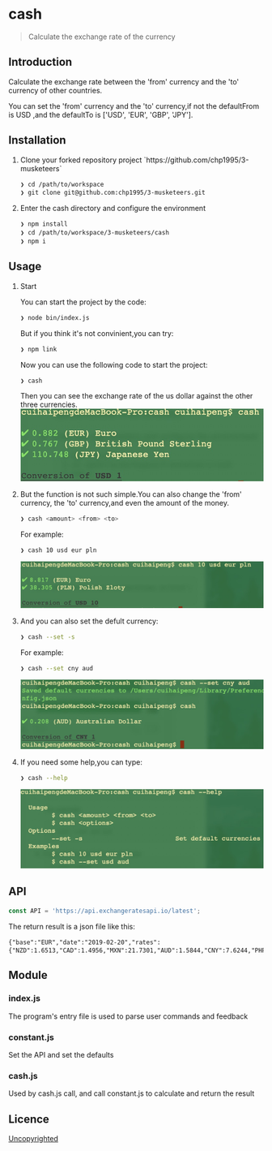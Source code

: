 # cash

> Calculate the exchange rate of the currency

## Introduction
Calculate the exchange rate between the 
'from' currency and the 'to' currency of 
other countries.

You can set the 'from' 
currency and the 'to' currency,if not the defaultFrom 
is USD ,and the defaultTo is ['USD', 'EUR', 'GBP', 'JPY'].



## Installation
<ol>
<li>Clone your forked repository project `https://github.com/chp1995/3-musketeers`

```sh
❯ cd /path/to/workspace
❯ git clone git@github.com:chp1995/3-musketeers.git
```
</li>

<li>Enter the cash directory and configure the environment

```sh
❯ npm install
❯ cd /path/to/workspace/3-musketeers/cash
❯ npm i
```
</li>
</ol>

## Usage
<ol>
<li>Start 

You can start the project by the code:

```sh
❯ node bin/index.js
```
But if you think it's not convinient,you can try:

```sh
❯ npm link
```
Now you can use the following code to start the project:

```sh
❯ cash
```

Then you can see the exchange rate of the us dollar against the other three currencies.
![start](start.jpeg)
</li>

<li>But the function is not such simple.You can also 
change the 'from' currency, the 'to' currency,and even the amount
of the money.

```sh
❯ cash <amount> <from> <to> 
```
For example:

```sh
❯ cash 10 usd eur pln
```
![change](change.jpeg)
</li>

<li>And you can also set the defult currency:

```sh
❯ cash --set -s
```
For example:

```sh
❯ cash --set cny aud
```
![set](set.jpeg)
</li>

<li>If you need some help,you can type:

```sh
❯ cash --help
```
![help](help.jpeg)
</li>
</ol>


## API

```js
const API = 'https://api.exchangeratesapi.io/latest';
```
The return result is a json file like this:
```
{"base":"EUR","date":"2019-02-20","rates":{"NZD":1.6513,"CAD":1.4956,"MXN":21.7301,"AUD":1.5844,"CNY":7.6244,"PHP":59.003,"GBP":0.86945,"CZK":25.679,"USD":1.1342,"SEK":10.5703,"NOK":9.7335,"TRY":6.019,"IDR":15924.17,"ZAR":16.0354,"MYR":4.6183,"HKD":8.9026,"HUF":317.33,"ISK":135.7,"HRK":7.4135,"JPY":125.61,"BGN":1.9558,"SGD":1.5326,"RUB":74.5774,"RON":4.7567,"CHF":1.1342,"DKK":7.4614,"INR":80.7035,"KRW":1273.47,"THB":35.268,"BRL":4.2019,"PLN":4.3445,"ILS":4.1004}}
```

## Module
### index.js
The program's entry file is used to parse user commands and feedback
### constant.js
Set the API and set the defaults
### cash.js
Used by cash.js call, and call constant.js to calculate and return the result

## Licence

[Uncopyrighted](http://zenhabits.net/uncopyright/)
